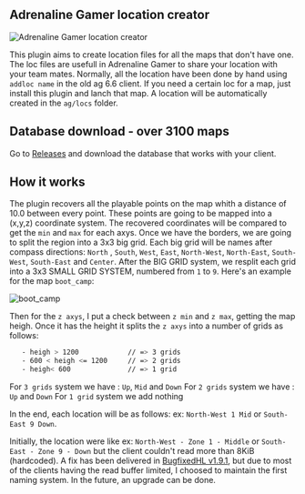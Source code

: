 ## Adrenaline Gamer location creator
 
 ![Adrenaline Gamer location creator](https://repository-images.githubusercontent.com/600182318/68d676d4-b8e5-46b2-8eda-6e53ebbaa9af)
 
 This plugin aims to create location files for all the maps that don't have one. The loc files are usefull in Adrenaline Gamer to share your location with your team mates. Normally, all the location have been done by hand using `addloc name` in the old ag 6.6 client. If you need a certain loc for a map, just install this plugin and lanch that map. A location will be automatically created in the `ag/locs` folder.
 
 ## Database download - over 3100 maps
 
 Go to [Releases](https://github.com/andreiseverin/AG-location-creator/releases/tag/v1.0) and download the database that works with your client.
 
 ## How it works
 
 The plugin recovers all the playable points on the map whith a distance of 10.0 between every point. These points are going to be mapped into a (x,y,z) coordinate system. The recovered coordinates will be compared to get the `min` and `max` for each axys.
 Once we have the borders, we are going to split the region into a 3x3 big grid. Each big grid will be names after compass directions: `North` , `South`, `West`, `East`, `North-West`, `North-East`, `South-West`, `South-East` and `Center`. After the BIG GRID system, we resplit each grid into a 3x3 SMALL GRID SYSTEM, numbered from `1` to `9`. 
 Here's an example for the map `boot_camp`:
 
 ![boot_camp](https://i.imgur.com/PiCLhf3.png)
 
 Then for the `z axys`, I put a check between `z min` and `z max`, getting the map heigh. Once it has the height it splits the `z axys` into a number of grids as follows:
 ```bash
	- heigh > 1200            // => 3 grids
	- 600 < heigh <= 1200     // => 2 grids
	- heigh< 600              // => 1 grid
 ```
 For `3 grids` system we have : `Up`, `Mid` and `Down`
 For `2 grids` system we have : `Up` and `Down`
 For `1 grid` system we add nothing
 
 In the end, each location will be as follows: ex: `North-West 1 Mid` or `South-East 9 Down`.
 
 Initially, the location were like ex: `North-West - Zone 1 - Middle` or `South-East - Zone 9 - Down` but the client couldn't read more than 8KiB (hardcoded). A fix has been delivered in [BugfixedHL v1.9.1](https://github.com/tmp64/BugfixedHL-Rebased), but due to most of the clients having the read buffer limited, I choosed to maintain the first naming system. In the future, an upgrade can be done.
 
 
